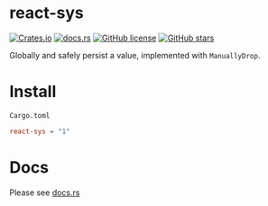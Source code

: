 # react-sys

[![Crates.io](https://img.shields.io/crates/v/react-sys?style=for-the-badge)](https://crates.io/crates/react-sys)
[![docs.rs](https://img.shields.io/docsrs/react-sys/latest?style=for-the-badge)](https://docs.rs/react-sys)
[![GitHub license](https://img.shields.io/github/license/frender-rs/react-sys?style=for-the-badge)](https://github.com/frender-rs/react-sys/blob/main/LICENSE)
[![GitHub stars](https://img.shields.io/github/stars/frender-rs/react-sys?style=for-the-badge)](https://github.com/frender-rs/react-sys/stargazers)

Globally and safely persist a value, implemented with `ManuallyDrop`.

# Install

`Cargo.toml`

```toml
react-sys = "1"
```

# Docs

Please see [docs.rs](https://docs.rs/react-sys)
